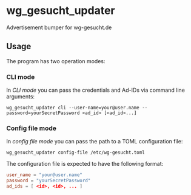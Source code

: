 # wg_gesucht_updater
Advertisement bumper for wg-gesucht.de

## Usage
The program has two operation modes:

### CLI mode
In *CLI mode* you can pass the credentials and Ad-IDs via command line arguments:
```commandline
wg_gesucht_updater cli --user-name=your@user.name --password=yourSecretPassword <ad_id> [<ad_id>...]
```

### Config file mode
In *config file mode* you can pass the path to a TOML configuration file:
```commandline
wg_gesucht_updater config-file /etc/wg-gesucht.toml
```
The configuration file is expected to have the following format:
```toml
user_name = "your@user.name"
password = "yourSecretPassword"
ad_ids = [ <id>, <id>, ... ]
```
